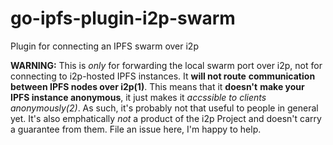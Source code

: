 # go-ipfs-plugin-i2p-swarm

Plugin for connecting an IPFS swarm over i2p

**WARNING:** This is *only* for forwarding the local swarm port over i2p, not
for connecting to i2p-hosted IPFS instances. It **will not route**
**communication between IPFS nodes over i2p(1)**. This means that it **doesn't**
**make your IPFS instance anonymous**, it just makes it *accssible to clients*
*anonymously(2)*. As such, it's probably not that useful to people in general
yet. It's also emphatically *not* a product of the i2p Project and doesn't carry
a guarantee from them. File an issue here, I'm happy to help.

